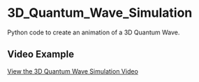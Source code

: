 # 3D_Quantum_Wave_Simulation
Python code to create an animation of a 3D Quantum Wave.

## Video Example
[View the 3D Quantum Wave Simulation Video](https://github.com/shabab-kabir/3D_Quantum_Wave_Simulation/assets/126777449/74220b9b-0783-40ff-98ff-7642cfc9dbb0)
